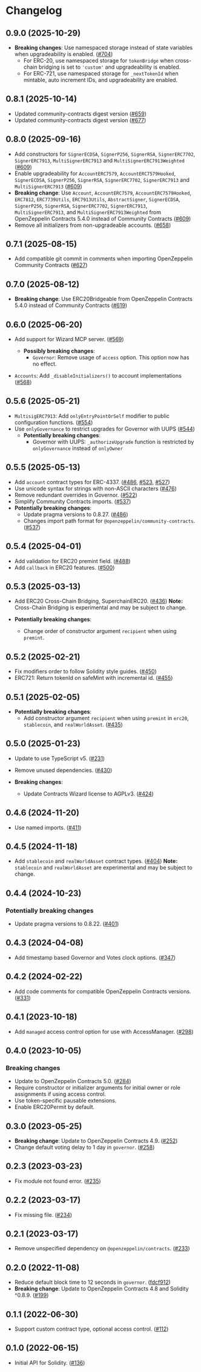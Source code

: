 # Changelog


## 0.9.0 (2025-10-29)

- **Breaking changes**: Use namespaced storage instead of state variables when upgradeability is enabled. ([#704](https://github.com/OpenZeppelin/contracts-wizard/pull/704))
  - For ERC-20, use namespaced storage for `tokenBridge` when cross-chain bridging is set to `'custom'` and upgradeability is enabled.
  - For ERC-721, use namespaced storage for `_nextTokenId` when mintable, auto increment IDs, and upgradeability are enabled.

## 0.8.1 (2025-10-14)

- Updated community-contracts digest version ([#659](https://github.com/OpenZeppelin/contracts-wizard/pull/659))
- Updated community-contracts digest version ([#677](https://github.com/OpenZeppelin/contracts-wizard/pull/677))

## 0.8.0 (2025-09-16)

- Add constructors for `SignerECDSA`, `SignerP256`, `SignerRSA`, `SignerERC7702`, `SignerERC7913`, `MultiSignerERC7913` and `MultiSignerERC7913Weighted` ([#609](https://github.com/OpenZeppelin/contracts-wizard/pull/609))
- Enable upgradeability for `AccountERC7579`, `AccountERC7579Hooked`, `SignerECDSA`, `SignerP256`, `SignerRSA`, `SignerERC7702`, `SignerERC7913` and `MultiSignerERC7913` ([#609](https://github.com/OpenZeppelin/contracts-wizard/pull/609))
- **Breaking change**: Use `Account`, `AccountERC7579`, `AccountERC7579Hooked`, `ERC7812`, `ERC7739Utils`, `ERC7913Utils`, `AbstractSigner`, `SignerECDSA`, `SignerP256`, `SignerRSA`, `SignerERC7702`, `SignerERC7913`, `MultiSignerERC7913`, and `MultiSignerERC7913Weighted` from OpenZeppelin Contracts 5.4.0 instead of Community Contracts ([#609](https://github.com/OpenZeppelin/contracts-wizard/pull/609))
- Remove all initializers from non-upgradeable accounts. ([#658](https://github.com/OpenZeppelin/contracts-wizard/pull/658))

## 0.7.1 (2025-08-15)

- Add compatible git commit in comments when importing OpenZeppelin Community Contracts ([#627](https://github.com/OpenZeppelin/contracts-wizard/pull/627))

## 0.7.0 (2025-08-12)

- **Breaking change**: Use ERC20Bridgeable from OpenZeppelin Contracts 5.4.0 instead of Community Contracts ([#619](https://github.com/OpenZeppelin/contracts-wizard/pull/619))

## 0.6.0 (2025-06-20)

- Add support for Wizard MCP server. ([#569](https://github.com/OpenZeppelin/contracts-wizard/pull/569))
  - **Possibly breaking changes**:
    - `Governor`: Remove usage of `access` option. This option now has no effect.

- `Accounts`: Add `_disableInitializers()` to account implementations ([#568](https://github.com/OpenZeppelin/contracts-wizard/pull/568))

## 0.5.6 (2025-05-21)

- `MultisigERC7913`: Add `onlyEntryPointOrSelf` modifier to public configuration functions. ([#554](https://github.com/OpenZeppelin/contracts-wizard/pull/554))
- Use `onlyGovernance` to restrict upgrades for Governor with UUPS ([#544](https://github.com/OpenZeppelin/contracts-wizard/pull/544))
  - **Potentially breaking changes**:
    - Governor with UUPS: `_authorizeUpgrade` function is restricted by `onlyGovernance` instead of `onlyOwner`

## 0.5.5 (2025-05-13)

- Add `account` contract types for ERC-4337. ([#486](https://github.com/OpenZeppelin/contracts-wizard/pull/486), [#523](https://github.com/OpenZeppelin/contracts-wizard/pull/523), [#527](https://github.com/OpenZeppelin/contracts-wizard/pull/527))
- Use unicode syntax for strings with non-ASCII characters ([#476](https://github.com/OpenZeppelin/contracts-wizard/pull/476))
- Remove redundant overrides in Governor. ([#522](https://github.com/OpenZeppelin/contracts-wizard/pull/522))
- Simplify Community Contracts imports. ([#537](https://github.com/OpenZeppelin/contracts-wizard/pull/537))
- **Potentially breaking changes**:
  - Update pragma versions to 0.8.27. ([#486](https://github.com/OpenZeppelin/contracts-wizard/pull/486))
  - Changes import path format for `@openzeppelin/community-contracts`. ([#537](https://github.com/OpenZeppelin/contracts-wizard/pull/537))

## 0.5.4 (2025-04-01)

- Add validation for ERC20 premint field. ([#488](https://github.com/OpenZeppelin/contracts-wizard/pull/488))
- Add `callback` in ERC20 features. ([#500](https://github.com/OpenZeppelin/contracts-wizard/pull/500))

## 0.5.3 (2025-03-13)

- Add ERC20 Cross-Chain Bridging, SuperchainERC20. ([#436](https://github.com/OpenZeppelin/contracts-wizard/pull/436))
  **Note:** Cross-Chain Bridging is experimental and may be subject to change.

- **Potentially breaking changes**:
  - Change order of constructor argument `recipient` when using `premint`.

## 0.5.2 (2025-02-21)

- Fix modifiers order to follow Solidity style guides. ([#450](https://github.com/OpenZeppelin/contracts-wizard/pull/450))
- ERC721: Return tokenId on safeMint with incremental id. ([#455](https://github.com/OpenZeppelin/contracts-wizard/pull/455))

## 0.5.1 (2025-02-05)

- **Potentially breaking changes**:
  - Add constructor argument `recipient` when using `premint` in `erc20`, `stablecoin`, and `realWorldAsset`. ([#435](https://github.com/OpenZeppelin/contracts-wizard/pull/435))

## 0.5.0 (2025-01-23)

- Update to use TypeScript v5. ([#231](https://github.com/OpenZeppelin/contracts-wizard/pull/231))
- Remove unused dependencies. ([#430](https://github.com/OpenZeppelin/contracts-wizard/pull/430))

- **Breaking changes**:
  - Update Contracts Wizard license to AGPLv3. ([#424](https://github.com/OpenZeppelin/contracts-wizard/pull/424))

## 0.4.6 (2024-11-20)

- Use named imports. ([#411](https://github.com/OpenZeppelin/contracts-wizard/pull/411))

## 0.4.5 (2024-11-18)

- Add `stablecoin` and `realWorldAsset` contract types. ([#404](https://github.com/OpenZeppelin/contracts-wizard/pull/404))
  **Note:** `stablecoin` and `realWorldAsset` are experimental and may be subject to change.

## 0.4.4 (2024-10-23)

### Potentially breaking changes

- Update pragma versions to 0.8.22. ([#401](https://github.com/OpenZeppelin/contracts-wizard/pull/401))

## 0.4.3 (2024-04-08)

- Add timestamp based Governor and Votes clock options. ([#347](https://github.com/OpenZeppelin/contracts-wizard/pull/347))

## 0.4.2 (2024-02-22)

- Add code comments for compatible OpenZeppelin Contracts versions. ([#331](https://github.com/OpenZeppelin/contracts-wizard/pull/331))

## 0.4.1 (2023-10-18)

- Add `managed` access control option for use with AccessManager. ([#298](https://github.com/OpenZeppelin/contracts-wizard/pull/298))

## 0.4.0 (2023-10-05)

### Breaking changes

- Update to OpenZeppelin Contracts 5.0. ([#284](https://github.com/OpenZeppelin/contracts-wizard/pull/284))
- Require constructor or initializer arguments for initial owner or role assignments if using access control.
- Use token-specific pausable extensions.
- Enable ERC20Permit by default.

## 0.3.0 (2023-05-25)

- **Breaking change**: Update to OpenZeppelin Contracts 4.9. ([#252](https://github.com/OpenZeppelin/contracts-wizard/pull/252))
- Change default voting delay to 1 day in `governor`. ([#258](https://github.com/OpenZeppelin/contracts-wizard/pull/258))

## 0.2.3 (2023-03-23)

- Fix module not found error. ([#235](https://github.com/OpenZeppelin/contracts-wizard/issues/235))

## 0.2.2 (2023-03-17)

- Fix missing file. ([#234](https://github.com/OpenZeppelin/contracts-wizard/pull/234))

## 0.2.1 (2023-03-17)

- Remove unspecified dependency on `@openzeppelin/contracts`. ([#233](https://github.com/OpenZeppelin/contracts-wizard/pull/233))

## 0.2.0 (2022-11-08)

- Reduce default block time to 12 seconds in `governor`. ([fdcf912](https://github.com/OpenZeppelin/contracts-wizard/commit/fdcf9129354692b3b7e0fa694233fdd62a1e99bb))
- **Breaking change**: Update to OpenZeppelin Contracts 4.8 and Solidity ^0.8.9. ([#199](https://github.com/OpenZeppelin/contracts-wizard/pull/199))

## 0.1.1 (2022-06-30)

- Support custom contract type, optional access control. ([#112](https://github.com/OpenZeppelin/contracts-wizard/pull/112))

## 0.1.0 (2022-06-15)

- Initial API for Solidity. ([#136](https://github.com/OpenZeppelin/contracts-wizard/pull/136))
